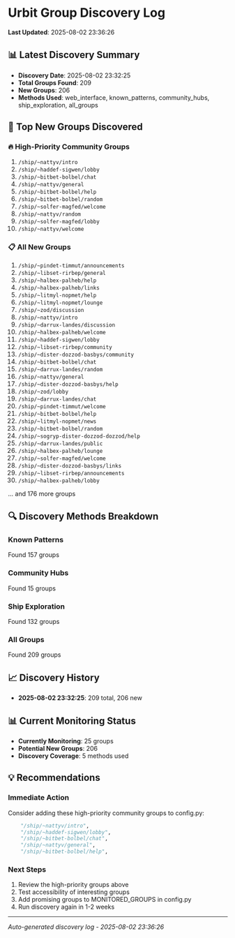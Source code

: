 # Urbit Group Discovery Log

**Last Updated**: 2025-08-02 23:36:26

## 📊 Latest Discovery Summary

- **Discovery Date**: 2025-08-02 23:32:25
- **Total Groups Found**: 209
- **New Groups**: 206
- **Methods Used**: web_interface, known_patterns, community_hubs, ship_exploration, all_groups

## 🎯 Top New Groups Discovered

### 🔥 High-Priority Community Groups

 1. `/ship/~nattyv/intro`
 2. `/ship/~haddef-sigwen/lobby`
 3. `/ship/~bitbet-bolbel/chat`
 4. `/ship/~nattyv/general`
 5. `/ship/~bitbet-bolbel/help`
 6. `/ship/~bitbet-bolbel/random`
 7. `/ship/~solfer-magfed/welcome`
 8. `/ship/~nattyv/random`
 9. `/ship/~solfer-magfed/lobby`
10. `/ship/~nattyv/welcome`

### 📋 All New Groups

 1. `/ship/~pindet-timmut/announcements`
 2. `/ship/~libset-rirbep/general`
 3. `/ship/~halbex-palheb/help`
 4. `/ship/~halbex-palheb/links`
 5. `/ship/~litmyl-nopmet/help`
 6. `/ship/~litmyl-nopmet/lounge`
 7. `/ship/~zod/discussion`
 8. `/ship/~nattyv/intro`
 9. `/ship/~darrux-landes/discussion`
10. `/ship/~halbex-palheb/welcome`
11. `/ship/~haddef-sigwen/lobby`
12. `/ship/~libset-rirbep/community`
13. `/ship/~dister-dozzod-basbys/community`
14. `/ship/~bitbet-bolbel/chat`
15. `/ship/~darrux-landes/random`
16. `/ship/~nattyv/general`
17. `/ship/~dister-dozzod-basbys/help`
18. `/ship/~zod/lobby`
19. `/ship/~darrux-landes/chat`
20. `/ship/~pindet-timmut/welcome`
21. `/ship/~bitbet-bolbel/help`
22. `/ship/~litmyl-nopmet/news`
23. `/ship/~bitbet-bolbel/random`
24. `/ship/~sogryp-dister-dozzod-dozzod/help`
25. `/ship/~darrux-landes/public`
26. `/ship/~halbex-palheb/lounge`
27. `/ship/~solfer-magfed/welcome`
28. `/ship/~dister-dozzod-basbys/links`
29. `/ship/~libset-rirbep/announcements`
30. `/ship/~halbex-palheb/lobby`

... and 176 more groups

## 🔍 Discovery Methods Breakdown

### Known Patterns
Found 157 groups

### Community Hubs
Found 15 groups

### Ship Exploration
Found 132 groups

### All Groups
Found 209 groups


## 📈 Discovery History

- **2025-08-02 23:32:25**: 209 total, 206 new

## 📊 Current Monitoring Status

- **Currently Monitoring**: 25 groups
- **Potential New Groups**: 206
- **Discovery Coverage**: 5 methods used

## 💡 Recommendations

### Immediate Action
Consider adding these high-priority community groups to config.py:

```python
    "/ship/~nattyv/intro",
    "/ship/~haddef-sigwen/lobby",
    "/ship/~bitbet-bolbel/chat",
    "/ship/~nattyv/general",
    "/ship/~bitbet-bolbel/help",
```

### Next Steps
1. Review the high-priority groups above
2. Test accessibility of interesting groups
3. Add promising groups to MONITORED_GROUPS in config.py
4. Run discovery again in 1-2 weeks

---
*Auto-generated discovery log - 2025-08-02 23:36:26*
